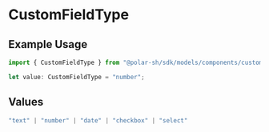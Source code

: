 # CustomFieldType

## Example Usage

```typescript
import { CustomFieldType } from "@polar-sh/sdk/models/components/customfieldtype.js";

let value: CustomFieldType = "number";
```

## Values

```typescript
"text" | "number" | "date" | "checkbox" | "select"
```